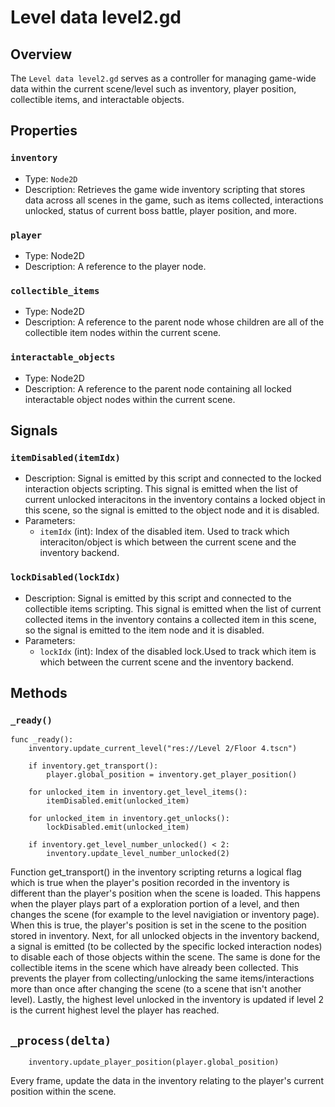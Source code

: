 # Level data level2.gd

## Overview

The `Level data level2.gd` serves as a controller for managing game-wide data within the current scene/level such as inventory, player position, collectible items, and interactable objects.

## Properties

### `inventory`

- Type: `Node2D`
- Description: Retrieves the game wide inventory scripting that stores data across all scenes in the game, such as items collected, interactions unlocked, status of current boss battle, player position, and more.

### `player`

- Type: Node2D
- Description: A reference to the player node.

### `collectible_items`

- Type: Node2D
- Description: A reference to the parent node whose children are all of the collectible item nodes within the current scene.

### `interactable_objects`

- Type: Node2D
- Description: A reference to the parent node containing all locked interactable object nodes within the current scene.

## Signals

### `itemDisabled(itemIdx)`

- Description: Signal is emitted by this script and connected to the locked interaction objects scripting. This signal is emitted when the list of current unlocked interacitons in the inventory contains a locked object in this scene, so the signal is emitted to the object node and it is disabled.
- Parameters:
  - `itemIdx` (int): Index of the disabled item. Used to track which interaciton/object is which between the current scene and the inventory backend.

### `lockDisabled(lockIdx)`

- Description: Signal is emitted by this script and connected to the collectible items scripting. This signal is emitted when the list of current collected items in the inventory contains a collected item in this scene, so the signal is emitted to the item node and it is disabled.
- Parameters:
  - `lockIdx` (int): Index of the disabled lock.Used to track which item is which between the current scene and the inventory backend.

## Methods

### `_ready()`

```gdscript
func _ready():
	inventory.update_current_level("res://Level 2/Floor 4.tscn")
	
	if inventory.get_transport():
		player.global_position = inventory.get_player_position()
		
	for unlocked_item in inventory.get_level_items():
		itemDisabled.emit(unlocked_item)
		
	for unlocked_item in inventory.get_unlocks():
		lockDisabled.emit(unlocked_item)
	
	if inventory.get_level_number_unlocked() < 2:
		inventory.update_level_number_unlocked(2)
```
Function get_transport() in the inventory scripting returns a logical flag which is true when the player's position recorded in the inventory is different than the player's position when the scene is loaded. This happens when the player plays part of a exploration portion of a level, and then changes the scene (for example to the level navigiation or inventory page). When this is true, the player's position is set in the scene to the position stored in inventory.
Next, for all unlocked objects in the inventory backend, a signal is emitted (to be collected by the specific locked interaction nodes) to disable each of those objects within the scene. The same is done for the collectible items in the scene which have already been collected. This prevents the player from collecting/unlocking the same items/interactions more than once after changing the scene (to a scene that isn't another level).
Lastly, the highest level unlocked in the inventory is updated if level 2 is the current highest level the player has reached.

## `_process(delta)`

```func _process(delta):
	inventory.update_player_position(player.global_position)
```
Every frame, update the data in the inventory relating to the player's current position within the scene.